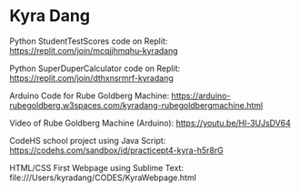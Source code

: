 # Kyra Dang

Python StudentTestScores code on Replit: https://replit.com/join/mcqjjhmqhu-kyradang

Python SuperDuperCalculator code on Replit: https://replit.com/join/dthxnsrmrf-kyradang

Arduino Code for Rube Goldberg Machine: https://arduino-rubegoldberg.w3spaces.com/kyradang-rubegoldbergmachine.html

Video of Rube Goldberg Machine (Arduino): https://youtu.be/Hl-3UJsDV64

CodeHS school project using Java Script: https://codehs.com/sandbox/id/practicept4-kyra-h5r8rG

HTML/CSS First Webpage using Sublime Text: file:///Users/kyradang/CODES/KyraWebpage.html
